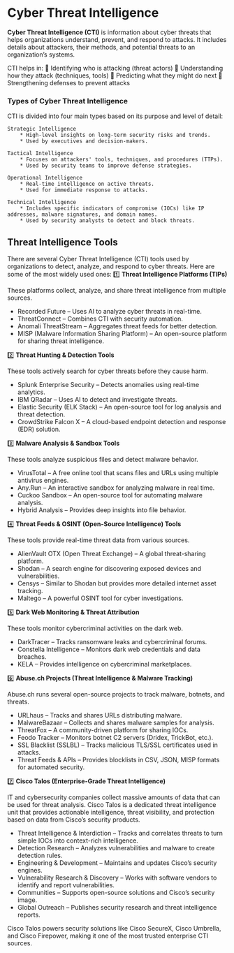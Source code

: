 # Cyber Threat Intelligence


**Cyber Threat Intelligence (CTI)** is information about cyber threats that helps organizations understand, prevent, and respond to attacks. It includes details about attackers, their methods, and potential threats to an organization’s systems.

CTI helps in:
🔹 Identifying who is attacking (threat actors)
🔹 Understanding how they attack (techniques, tools)
🔹 Predicting what they might do next
🔹 Strengthening defenses to prevent attacks


### Types of Cyber Threat Intelligence

CTI is divided into four main types based on its purpose and level of detail:

    Strategic Intelligence
        * High-level insights on long-term security risks and trends.
        * Used by executives and decision-makers.

    Tactical Intelligence
        * Focuses on attackers' tools, techniques, and procedures (TTPs).
        * Used by security teams to improve defense strategies.

    Operational Intelligence
        * Real-time intelligence on active threats.
        * Used for immediate response to attacks.

    Technical Intelligence
        * Includes specific indicators of compromise (IOCs) like IP addresses, malware signatures, and domain names.
        * Used by security analysts to detect and block threats.

    

## Threat Intelligence Tools

There are several Cyber Threat Intelligence (CTI) tools used by organizations to detect, analyze, and respond to cyber threats. Here are some of the most widely used ones:
1️⃣ **Threat Intelligence Platforms (TIPs)**

These platforms collect, analyze, and share threat intelligence from multiple sources.

 * Recorded Future – Uses AI to analyze cyber threats in real-time.
 * ThreatConnect – Combines CTI with security automation.
 * Anomali ThreatStream – Aggregates threat feeds for better detection.
 * MISP (Malware Information Sharing Platform) – An open-source platform for sharing threat intelligence.

2️⃣ **Threat Hunting & Detection Tools**

These tools actively search for cyber threats before they cause harm.

 * Splunk Enterprise Security – Detects anomalies using real-time analytics.
 * IBM QRadar – Uses AI to detect and investigate threats.
 * Elastic Security (ELK Stack) – An open-source tool for log analysis and threat detection.
 * CrowdStrike Falcon X – A cloud-based endpoint detection and response (EDR) solution.

3️⃣ **Malware Analysis & Sandbox Tools**

These tools analyze suspicious files and detect malware behavior.

 * VirusTotal – A free online tool that scans files and URLs using multiple antivirus engines.
 * Any.Run – An interactive sandbox for analyzing malware in real time.
 * Cuckoo Sandbox – An open-source tool for automating malware analysis.
 * Hybrid Analysis – Provides deep insights into file behavior.

4️⃣ **Threat Feeds & OSINT (Open-Source Intelligence) Tools**

These tools provide real-time threat data from various sources.

 * AlienVault OTX (Open Threat Exchange) – A global threat-sharing platform.
 * Shodan – A search engine for discovering exposed devices and vulnerabilities.
 * Censys – Similar to Shodan but provides more detailed internet asset tracking.
 * Maltego – A powerful OSINT tool for cyber investigations.

5️⃣ **Dark Web Monitoring & Threat Attribution**

These tools monitor cybercriminal activities on the dark web.

 * DarkTracer – Tracks ransomware leaks and cybercriminal forums.
 * Constella Intelligence – Monitors dark web credentials and data breaches.
 * KELA – Provides intelligence on cybercriminal marketplaces.

6️⃣ **Abuse.ch Projects (Threat Intelligence & Malware Tracking)**

Abuse.ch runs several open-source projects to track malware, botnets, and threats.
 * URLhaus – Tracks and shares URLs distributing malware.
 * MalwareBazaar – Collects and shares malware samples for analysis.
 * ThreatFox – A community-driven platform for sharing IOCs.
 * Feodo Tracker – Monitors botnet C2 servers (Dridex, TrickBot, etc.).
 * SSL Blacklist (SSLBL) – Tracks malicious TLS/SSL certificates used in attacks.
 * Threat Feeds & APIs – Provides blocklists in CSV, JSON, MISP formats for automated security.

7️⃣ **Cisco Talos (Enterprise-Grade Threat Intelligence)**

IT and cybersecurity companies collect massive amounts of data that can be used for threat analysis. Cisco Talos is a dedicated threat intelligence unit that provides actionable intelligence, threat visibility, and protection based on data from Cisco’s security products.

 * Threat Intelligence & Interdiction – Tracks and correlates threats to turn simple IOCs into context-rich intelligence.
 * Detection Research – Analyzes vulnerabilities and malware to create detection rules.
 * Engineering & Development – Maintains and updates Cisco’s security engines.
 * Vulnerability Research & Discovery – Works with software vendors to identify and report vulnerabilities.
 * Communities – Supports open-source solutions and Cisco’s security image.
 * Global Outreach – Publishes security research and threat intelligence reports.

Cisco Talos powers security solutions like Cisco SecureX, Cisco Umbrella, and Cisco Firepower, making it one of the most trusted enterprise CTI sources.